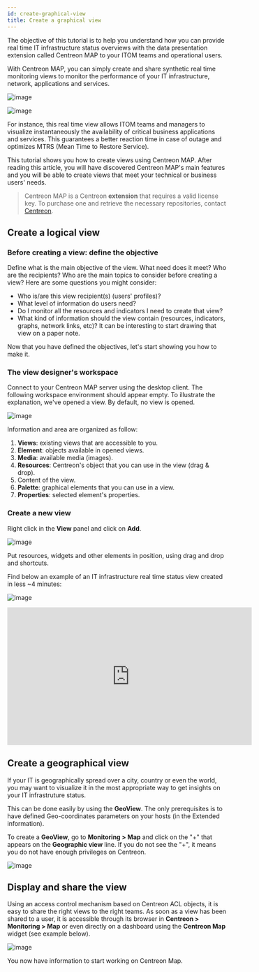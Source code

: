 ```yaml
---
id: create-graphical-view
title: Create a graphical view 
---
```


The objective of this tutorial is to help you understand how you can provide
real time IT infrastructure status overviews with the data presentation
extension called Centreon MAP to your ITOM teams and operational users.

With Centreon MAP, you can simply create and share synthetic real time
monitoring views to monitor the performance of your IT infrastructure, network,
applications and services.

![image](../assets/graph-views/tuto_ex_1.png)

![image](../assets/graph-views/tuto_ex_2.png)

For instance, this real time view allows ITOM teams and managers to visualize instantaneously the availability of critical business applications
and services. This guarantees a better reaction time in case of outage and
optimizes MTRS (Mean Time to Restore Service).

This tutorial shows you how to create views using Centreon MAP.
After reading this article, you will have discovered Centreon MAP's main features
and you will be able to create views that meet your technical or business users'
needs.

> Centreon MAP is a Centreon **extension** that requires a valid license key. To
> purchase one and retrieve the necessary repositories, contact
> [Centreon](mailto:sales@centreon.com).

## Create a logical view

### Before creating a view: define the objective

Define what is the main objective of the view. What need does it meet? Who
are the recipients? Who are the main topics to consider before creating a view? Here
are some questions you might consider:

  - Who is/are this view recipient(s) (users' profiles)?
  - What level of information do users need?
  - Do I monitor all the resources and indicators I need to create that view?
  - What kind of information should the view contain (resources, indicators,
    graphs, network links, etc)? It can be interesting to start drawing that view
    on a paper note.

Now that you have defined the objectives, let's start showing you how to make it.

### The view designer's workspace

Connect to your Centreon MAP server using the desktop client. The following
workspace environment should appear empty. To illustrate the explanation, we've
opened a view. By default, no view is opened.

![image](../assets/graph-views/tuto_workspace.png)

Information and area are organized as follow:

1.  **Views**: existing views that are accessible to you.
2.  **Element**: objects available in opened views.
3.  **Media**: available media (images).
4.  **Resources**: Centreon's object that you can use in the view (drag & drop).
5.  Content of the view.
6.  **Palette**: graphical elements that you can use in a view.
7.  **Properties**: selected element's properties.

### Create a new view

Right click in the **View** panel and click on **Add**.

![image](../assets/graph-views/create_view.gif)

Put resources, widgets and other elements in position, using drag and drop and shortcuts.

Find below an example of an IT infrastructure real time status view created in
less \~4 minutes:

![image](../assets/graph-views/ex_view.jpg)

<div align="center">
  <iframe width="560" height="315" src="https://www.youtube.com/embed/tsgYRpYqaAU" frameborder="0" allow="accelerometer; autoplay; encrypted-media; gyroscope; picture-in-picture" allowfullscreen></iframe>
</div>

## Create a geographical view

If your IT is geographically spread over a city, country or even the world, you
may want to visualize it in the most appropriate way to get insights on your IT
infrastruture status.

This can be done easily by using the **GeoView**. The only prerequisites is to
have defined Geo-coordinates parameters on your hosts (in the Extended
information).

To create a **GeoView**, go to **Monitoring > Map** and click on the "+" that appears
on the **Geographic view** line. If you do not see the "+", it means you do not have
enough privileges on Centreon.

![image](../assets/graph-views/create_geo_view.gif)

## Display and share the view

Using an access control mechanism based on Centreon ACL objects, it is easy to
share the right views to the right teams. As soon as a view has been shared to a
user, it is accessible through its browser in **Centreon > Monitoring > Map** or
even directly on a dashboard using the **Centreon Map** widget (see example below).

![image](../assets/graph-views/share_view.png)

You now have information to start working on Centreon Map.
